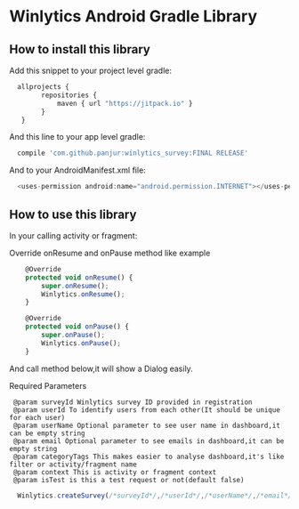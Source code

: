 # Winlytics Android Gradle Library

## How to install this library

Add this snippet to your project level gradle:

```javascript
  allprojects {
        repositories {
            maven { url "https://jitpack.io" }
        }
   }
```

And this line to your app level gradle:
```javascript
  compile 'com.github.panjur:winlytics_survey:FINAL RELEASE'
```
And to your AndroidManifest.xml file:
```javascript
  <uses-permission android:name="android.permission.INTERNET"></uses-permission>
```

## How to use this library

In your calling activity or fragment: 

Override onResume and onPause method like example 

```javascript
    @Override
    protected void onResume() {
        super.onResume();
        Winlytics.onResume();
    }
```
```javascript
    @Override
    protected void onPause() {
        super.onPause();
        Winlytics.onPause();
    }
```

And call method below,it will show a Dialog easily.

Required Parameters

     @param surveyId Winlytics survey ID provided in registration
     @param userId To identify users from each other(It should be unique for each user)
     @param userName Optional parameter to see user name in dashboard,it can be empty string
     @param email Optional parameter to see emails in dashboard,it can be empty string
     @param categoryTags This makes easier to analyse dashboard,it's like filter or activity/fragment name
     @param context This is activity or fragment context
     @param isTest is this a test request or not(default false)

```javascript
  Winlytics.createSurvey(/*surveyId*/,/*userId*/,/*userName*/,/*email*/,/*categoryTags*/,/*context*/,/*isTest*/);
```

